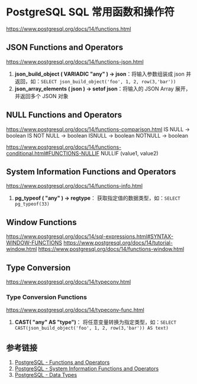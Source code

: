 # PostgreSQL SQL 常用函数和操作符

https://www.postgresql.org/docs/14/functions.html


## JSON Functions and Operators
https://www.postgresql.org/docs/14/functions-json.html

1. **json_build_object ( VARIADIC "any" ) → json**：将输入参数组装成 json 并返回，如：`SELECT json_build_object('foo', 1, 2, row(3,'bar'))`
2. **json_array_elements ( json ) → setof json**：将输入的 JSON Array 展开，并返回多个 JSON 对象


## NULL Functions and Operators

https://www.postgresql.org/docs/14/functions-comparison.html
IS NULL → boolean
IS NOT NULL → boolean
ISNULL → boolean
NOTNULL → boolean

https://www.postgresql.org/docs/14/functions-conditional.html#FUNCTIONS-NULLIF
NULLIF (value1, value2)

## System Information Functions and Operators
https://www.postgresql.org/docs/14/functions-info.html

1) **pg_typeof ( "any" ) → regtype**：
   获取指定值的数据类型，如：`SELECT pg_typeof(33)`


## Window Functions

https://www.postgresql.org/docs/14/sql-expressions.html#SYNTAX-WINDOW-FUNCTIONS
https://www.postgresql.org/docs/14/tutorial-window.html
https://www.postgresql.org/docs/14/functions-window.html


## Type Conversion
https://www.postgresql.org/docs/14/typeconv.html


### Type Conversion Functions
https://www.postgresql.org/docs/14/typeconv-func.html

1) **CAST( "any" AS "type")**：
   将任意变量转换为指定类型，如：`SELECT CAST(json_build_object('foo', 1, 2, row(3,'bar')) AS text)`



## 参考链接
1. [PostgreSQL - Functions and Operators](https://www.postgresql.org/docs/14/functions.html)
2. [PostgreSQL - System Information Functions and Operators](https://www.postgresql.org/docs/14/functions-info.html)
3. [PostgreSQL - Data Types](https://www.postgresql.org/docs/14/datatype.html)